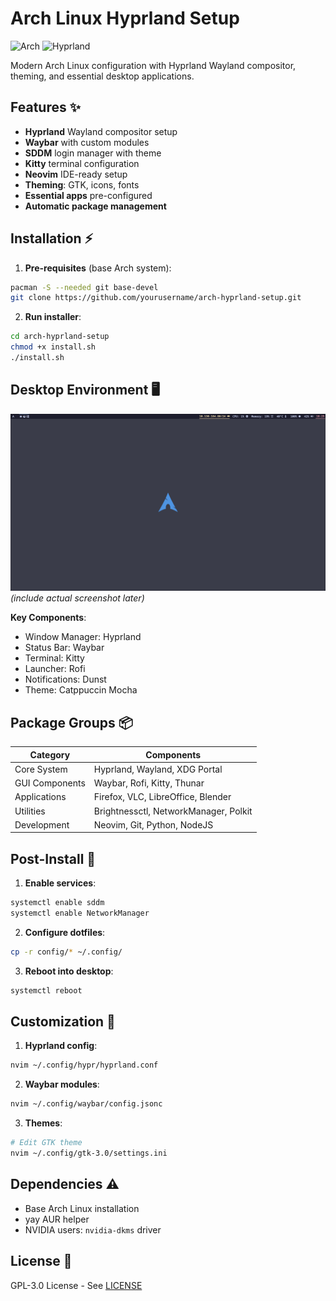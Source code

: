 # Arch Linux Hyprland Setup

![Arch](https://img.shields.io/badge/-Arch_Linux-1793D1?logo=arch-linux&logoColor=white)
![Hyprland](https://img.shields.io/badge/-Hyprland-00A6D6?logo=wayland&logoColor=white)

Modern Arch Linux configuration with Hyprland Wayland compositor, theming, and essential desktop applications.

## Features ✨

- **Hyprland** Wayland compositor setup
- **Waybar** with custom modules
- **SDDM** login manager with theme
- **Kitty** terminal configuration
- **Neovim** IDE-ready setup
- **Theming**: GTK, icons, fonts
- **Essential apps** pre-configured
- **Automatic package management**

## Installation ⚡

1. **Pre-requisites** (base Arch system):

```bash
pacman -S --needed git base-devel
git clone https://github.com/yourusername/arch-hyprland-setup.git
```

2. **Run installer**:

```bash
cd arch-hyprland-setup
chmod +x install.sh
./install.sh
```

## Desktop Environment 🖥️

![Desktop Preview](screenshots/desktop.png) _(include actual screenshot later)_

**Key Components**:

- Window Manager: Hyprland
- Status Bar: Waybar
- Terminal: Kitty
- Launcher: Rofi
- Notifications: Dunst
- Theme: Catppuccin Mocha

## Package Groups 📦

| Category       | Components                            |
| -------------- | ------------------------------------- |
| Core System    | Hyprland, Wayland, XDG Portal         |
| GUI Components | Waybar, Rofi, Kitty, Thunar           |
| Applications   | Firefox, VLC, LibreOffice, Blender    |
| Utilities      | Brightnessctl, NetworkManager, Polkit |
| Development    | Neovim, Git, Python, NodeJS           |

## Post-Install 🔧

1. **Enable services**:

```bash
systemctl enable sddm
systemctl enable NetworkManager
```

2. **Configure dotfiles**:

```bash
cp -r config/* ~/.config/
```

3. **Reboot into desktop**:

```bash
systemctl reboot
```

## Customization 🎨

1. **Hyprland config**:

```bash
nvim ~/.config/hypr/hyprland.conf
```

2. **Waybar modules**:

```bash
nvim ~/.config/waybar/config.jsonc
```

3. **Themes**:

```bash
# Edit GTK theme
nvim ~/.config/gtk-3.0/settings.ini
```

## Dependencies ⚠️

- Base Arch Linux installation
- yay AUR helper
- NVIDIA users: `nvidia-dkms` driver

## License 📄

GPL-3.0 License - See [LICENSE](LICENSE)
